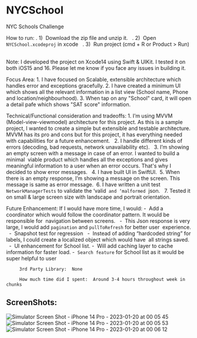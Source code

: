 # NYCSchool
 
NYC Schools Challenge 

How to run: 
	.	1)  Download the zip file and unzip it.  
	.	2)  Open `NYCSchool.xcodeproj` in xcode  
	.	3)  Run project (cmd + R or Product > Run)  
 
Note: I developed the project on Xcode14 using Swift & UIKit. I tested it on both iOS15 and 16. Please let me know if you face any issues in building it. 

Focus Area: 
	1.	I have focused on Scalable, extensible architecture which handles error and exceptions gracefully. 
	2.	I have created a minimum UI which shows all the relevant information in a list view (School name, Phone and location/neighbourhood). 
	3.	When tap on any "School" card, it will open a detail pafe which shows "SAT score" information. 
 
Technical/Functional consideration and tradeoffs: 
	1.	I’m using MVVM (Model-view-viewmodel) architecture for this project. As this is a sample project, I wanted to create a simple but extensible and testable architecture. MVVM has its pro and cons but for this project, it has everything needed with capabilities for a future enhancement.  
	2.	I handle different kinds of errors (decoding, bad requests, network unavailability etc).  
	3.	I’m showing an empty screen with a message in case of an error. I wanted to build a minimal  viable product which handles all the exceptions and gives meaningful information to a user when an error occurs. That's why I decided to show error messages.  
	4.	I have built UI in SwiftUI. 
	5.	When there is an empty response, I’m showing a message on the screen. This message is same as error message. 
	6.	I have written a unit test `NetworkManagerTests` to validate the ‘valid` and ‘malformed`  json.  
	7.	Tested it on small & large screen size with landscape and portrait orientation.  
 
Future Enhancement: 
If I would have more time, I would: 
		-  Add a coordinator which would follow the coordinator pattern. It would be responsible for  navigation between screens.  
		-  This Json response is very large, I would add `pagination` and `pullToRefresh` for better user  experience.  
		-  Snapshot test for regression  
		-  Instead of adding “hardcoded string” for labels, I could create a localized object which would have  all strings saved.  
		-  UI enhancement for School list. 
		-  Will add caching layer to cache information for faster load.
		-  `Search feature` for School list as it would be super helpful to user 
  
		 3rd Party Library:  None 
   
		 How much time did I spent:  Around 3-4 hours throughout week in chunks  
		
ScreenShots:
---

![Simulator Screen Shot - iPhone 14 Pro - 2023-01-20 at 00 05 45](https://user-images.githubusercontent.com/2319181/213656159-09104b79-7690-4a07-b88c-f70b7129009b.png)
![Simulator Screen Shot - iPhone 14 Pro - 2023-01-20 at 00 05 53](https://user-images.githubusercontent.com/2319181/213656162-44f45c47-fa28-492d-a645-c69553b0445e.png)
![Simulator Screen Shot - iPhone 14 Pro - 2023-01-20 at 00 06 12](https://user-images.githubusercontent.com/2319181/213656167-dc5351b5-8252-4eb2-81ef-39d0a978d94d.png)
